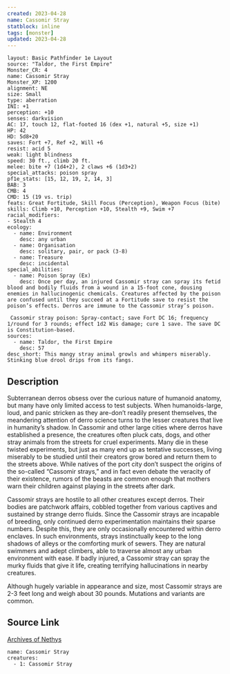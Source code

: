 ```yaml
---
created: 2023-04-28
name: Cassomir Stray
statblock: inline
tags: [monster]
updated: 2023-04-28
---
```

```statblock
layout: Basic Pathfinder 1e Layout
source: "Taldor, the First Empire"
Monster_CR: 4
name: Cassomir Stray
Monster_XP: 1200
alignment: NE
size: Small
type: aberration
INI: +1
perception: +10
senses: darkvision
AC: 17, touch 12, flat-footed 16 (dex +1, natural +5, size +1)
HP: 42
HD: 5d8+20
saves: Fort +7, Ref +2, Will +6
resist: acid 5
weak: light blindness
speed: 30 ft., climb 20 ft.
melee: bite +7 (1d4+2), 2 claws +6 (1d3+2)
special_attacks: poison spray
pf1e_stats: [15, 12, 19, 2, 14, 3]
BAB: 3
CMB: 4
CMD: 15 (19 vs. trip)
feats: Great Fortitude, Skill Focus (Perception), Weapon Focus (bite)
skills: Climb +10, Perception +10, Stealth +9, Swim +7
racial_modifiers:
- Stealth 4
ecology:
  - name: Environment
    desc: any urban
  - name: Organisation
    desc: solitary, pair, or pack (3-8)
  - name: Treasure
    desc: incidental
special_abilities:
  - name: Poison Spray (Ex)
    desc: Once per day, an injured Cassomir stray can spray its fetid blood and bodily fluids from a wound in a 15-foot cone, dousing enemies in hallucinogenic chemicals. Creatures affected by the poison are confused until they succeed at a Fortitude save to resist the poison’s effects. Derros are immune to the Cassomir stray’s poison.

 Cassomir stray poison: Spray-contact; save Fort DC 16; frequency 1/round for 3 rounds; effect 1d2 Wis damage; cure 1 save. The save DC is Constitution-based.
sources:
  - name: Taldor, the First Empire
    desc: 57
desc_short: This mangy stray animal growls and whimpers miserably. Stinking blue drool drips from its fangs.
```
## Description
Subterranean derros obsess over the curious nature of humanoid anatomy, but many have only limited access to test subjects. When humanoids-large, loud, and panic stricken as they are-don’t readily present themselves, the meandering attention of derro science turns to the lesser creatures that live in humanity’s shadow. In Cassomir and other large cities where derros have established a presence, the creatures often pluck cats, dogs, and other stray animals from the streets for cruel experiments. Many die in these twisted experiments, but just as many end up as tentative successes, living miserably to be studied until their creators grow bored and return them to the streets above. While natives of the port city don’t suspect the origins of the so-called “Cassomir strays,” and in fact even debate the veracity of their existence, rumors of the beasts are common enough that mothers warn their children against playing in the streets after dark.

Cassomir strays are hostile to all other creatures except derros. Their bodies are patchwork affairs, cobbled together from various captives and sustained by strange derro fluids. Since the Cassomir strays are incapable of breeding, only continued derro experimentation maintains their sparse numbers. Despite this, they are only occasionally encountered within derro enclaves. In such environments, strays instinctually keep to the long shadows of alleys or the comforting murk of sewers. They are natural swimmers and adept climbers, able to traverse almost any urban environment with ease. If badly injured, a Cassomir stray can spray the murky fluids that give it life, creating terrifying hallucinations in nearby creatures.

Although hugely variable in appearance and size, most Cassomir strays are 2-3 feet long and weigh about 30 pounds. Mutations and variants are common.
## Source Link
[Archives of Nethys](https://aonprd.com/MonsterDisplay.aspx?ItemName=Cassomir%20Stray)
```encounter-table
name: Cassomir Stray
creatures:
  - 1: Cassomir Stray
```
